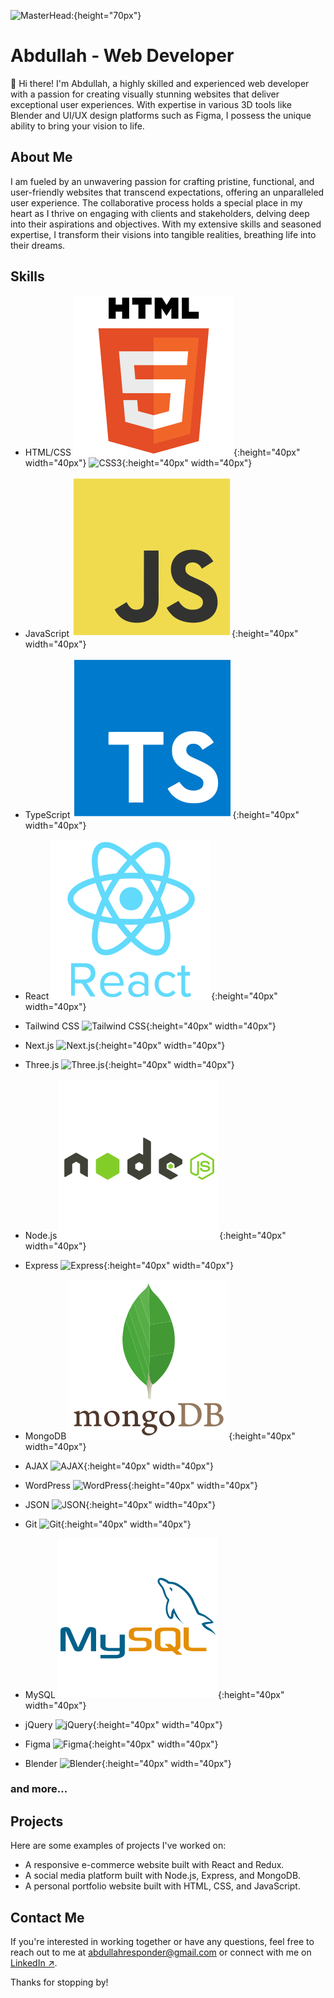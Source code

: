   ![MasterHead](https://cdn.dribbble.com/users/1732368/screenshots/6553872/web_developer.gif):{height="70px"}

# Abdullah - Web Developer

👋 Hi there! I'm Abdullah, a highly skilled and experienced web developer with a passion for creating visually stunning websites that deliver exceptional user experiences. With expertise in various 3D tools like Blender and UI/UX design platforms such as Figma, I possess the unique ability to bring your vision to life.

## About Me

I am fueled by an unwavering passion for crafting pristine, functional, and user-friendly websites that transcend expectations, offering an unparalleled user experience. The collaborative process holds a special place in my heart as I thrive on engaging with clients and stakeholders, delving deep into their aspirations and objectives. With my extensive skills and seasoned expertise, I transform their visions into tangible realities, breathing life into their dreams.

## Skills

- HTML/CSS
  ![HTML5](https://raw.githubusercontent.com/devicons/devicon/master/icons/html5/html5-original-wordmark.svg){:height="40px" width="40px"} ![CSS3](https://upload.wikimedia.org/wikipedia/commons/thumb/d/d5/CSS3_logo_and_wordmark.svg/120px-CSS3_logo_and_wordmark.svg.png){:height="40px" width="40px"}

- JavaScript
  ![JavaScript](https://raw.githubusercontent.com/devicons/devicon/master/icons/javascript/javascript-original.svg){:height="40px" width="40px"}

- TypeScript
  ![TypeScript](https://raw.githubusercontent.com/devicons/devicon/master/icons/typescript/typescript-original.svg){:height="40px" width="40px"}

- React
  ![React](https://raw.githubusercontent.com/devicons/devicon/master/icons/react/react-original-wordmark.svg){:height="40px" width="40px"}

- Tailwind CSS
  ![Tailwind CSS](https://www.vectorlogo.zone/logos/tailwindcss/tailwindcss-icon.svg){:height="40px" width="40px"}

- Next.js
  ![Next.js](https://dinhanhthi.com/img/header/nextjs.png){:height="40px" width="40px"}

- Three.js
  ![Three.js](https://global.discourse-cdn.com/standard17/uploads/threejs/optimized/2X/e/e4f86d2200d2d35c30f7b1494e96b9595ebc2751_2_496x500.png){:height="40px" width="40px"}

- Node.js
  ![Node.js](https://raw.githubusercontent.com/devicons/devicon/master/icons/nodejs/nodejs-original-wordmark.svg){:height="40px" width="40px"}

- Express
  ![Express](https://camo.githubusercontent.com/0566752248b4b31b2c4bdc583404e41066bd0b6726f310b73e1140deefcc31ac/68747470733a2f2f692e636c6f756475702e636f6d2f7a6659366c4c376546612d3330303078333030302e706e67){:height="40px" width="40px"}

- MongoDB
  ![MongoDB](https://raw.githubusercontent.com/devicons/devicon/master/icons/mongodb/mongodb-original-wordmark.svg){:height="40px" width="40px"}

- AJAX
  ![AJAX](https://upload.wikimedia.org/wikipedia/commons/thumb/a/a1/AJAX_logo_by_gengns.svg/398px-AJAX_logo_by_gengns.svg.png?20221015001337){:height="40px" width="40px"}

- WordPress
  ![WordPress](https://upload.wikimedia.org/wikipedia/commons/thumb/9/98/WordPress_blue_logo.svg/150px-WordPress_blue_logo.svg.png){:height="40px" width="40px"}

- JSON
  ![JSON](https://upload.wikimedia.org/wikipedia/commons/thumb/c/c9/JSON_vector_logo.svg/160px-JSON_vector_logo.svg.png){:height="40px" width="40px"}

- Git
  ![Git](https://www.vectorlogo.zone/logos/git-scm/git-scm-icon.svg){:height="40px" width="40px"}

- MySQL
  ![MySQL](https://raw.githubusercontent.com/devicons/devicon/master/icons/mysql/mysql-original-wordmark.svg){:height="40px" width="40px"}

- jQuery
  ![jQuery](https://technokrats.in/wp-content/uploads/2020/11/Content1-7.png){:height="40px" width="40px"}

- Figma
  ![Figma](<https://www.vectorlogo.zone/logos/figma/figma-icon.svg>){:height="40px" width="40px"}

- Blender
  ![Blender](<https://download.blender.org/branding/community/blender_community_badge_white.svg>){:height="40px" width="40px"}

### and more...

## Projects

Here are some examples of projects I've worked on:

- A responsive e-commerce website built with React and Redux.
- A social media platform built with Node.js, Express, and MongoDB.
- A personal portfolio website built with HTML, CSS, and JavaScript.

## Contact Me

If you're interested in working together or have any questions, feel free to reach out to me at [abdullahresponder@gmail.com](mailto:abdullahresponder@gmail.com) or connect with me on [LinkedIn ↗](https://www.linkedin.com/in/abdullah-future-b52323280/).

Thanks for stopping by!
